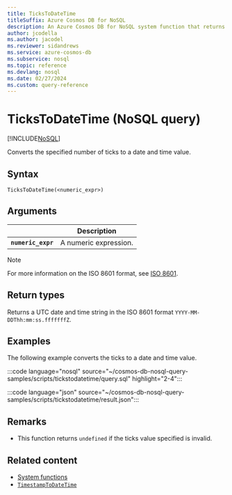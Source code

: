 ```yaml
---
title: TicksToDateTime
titleSuffix: Azure Cosmos DB for NoSQL
description: An Azure Cosmos DB for NoSQL system function that returns the number of ticks as a date and time value.
author: jcodella
ms.author: jacodel
ms.reviewer: sidandrews
ms.service: azure-cosmos-db
ms.subservice: nosql
ms.topic: reference
ms.devlang: nosql
ms.date: 02/27/2024
ms.custom: query-reference
---
```


# TicksToDateTime (NoSQL query)

[!INCLUDE[NoSQL](../../includes/appliesto-nosql.md)]

Converts the specified number of ticks to a date and time value.

## Syntax

```nosql
TicksToDateTime(<numeric_expr>)
```

## Arguments

| | Description |
| --- | --- |
| **`numeric_expr`** | A numeric expression. |

> [!NOTE]
> For more information on the ISO 8601 format, see [ISO 8601](https://en.wikipedia.org/wiki/ISO_8601).

## Return types

Returns a UTC date and time string in the ISO 8601 format `YYYY-MM-DDThh:mm:ss.fffffffZ`.

## Examples

The following example converts the ticks to a date and time value.

:::code language="nosql" source="~/cosmos-db-nosql-query-samples/scripts/tickstodatetime/query.sql" highlight="2-4":::

:::code language="json" source="~/cosmos-db-nosql-query-samples/scripts/tickstodatetime/result.json":::

## Remarks

- This function returns `undefined` if the ticks value specified is invalid.

## Related content

- [System functions](system-functions.yml)
- [`TimestampToDateTime`](timestamptodatetime.md)
